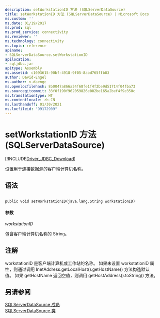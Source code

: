 ```yaml
---
description: setWorkstationID 方法 (SQLServerDataSource)
title: setWorkstationID 方法 (SQLServerDataSource) | Microsoft Docs
ms.custom: ''
ms.date: 01/19/2017
ms.prod: sql
ms.prod_service: connectivity
ms.reviewer: ''
ms.technology: connectivity
ms.topic: reference
apiname:
- SQLServerDataSource.setWorkstationID
apilocation:
- sqljdbc.jar
apitype: Assembly
ms.assetid: c1093615-90bf-4918-9f05-8abd765ffb03
author: David-Engel
ms.author: v-daenge
ms.openlocfilehash: 8b0047a866a34f68fe1f4f2be9d51714f04fba73
ms.sourcegitcommit: 33f0f190f962059826e002be165a2bef4f9e350c
ms.translationtype: HT
ms.contentlocale: zh-CN
ms.lasthandoff: 01/30/2021
ms.locfileid: "99172909"
---
```

# <a name="setworkstationid-method-sqlserverdatasource"></a>setWorkstationID 方法 (SQLServerDataSource)
[!INCLUDE[Driver_JDBC_Download](../../../includes/driver_jdbc_download.md)]

  设置用于连接数据源的客户端计算机名称。  
  
## <a name="syntax"></a>语法  
  
```  
  
public void setWorkstationID(java.lang.String workstationID)  
```  
  
#### <a name="parameters"></a>参数  
 *workstationID*  
  
 包含客户端计算机名称的 String。  
  
## <a name="remarks"></a>注解  
 workstationID 是客户端计算机或工作站的名称。 如果未设置 workstationID 属性，则通过调用 InetAddress.getLocalHost().getHostName() 方法构造默认值。 如果 getHostName 返回空值，则调用 getHostAddress().toString() 方法。  
  
## <a name="see-also"></a>另请参阅  
 [SQLServerDataSource 成员](../../../connect/jdbc/reference/sqlserverdatasource-members.md)   
 [SQLServerDataSource 类](../../../connect/jdbc/reference/sqlserverdatasource-class.md)  
  
  
